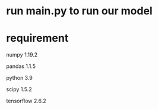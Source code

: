 # run main.py to run our model 

# requirement

numpy                     1.19.2          

pandas                    1.1.5           

python                    3.9               

scipy                     1.5.2            

tensorflow                2.6.2                 
